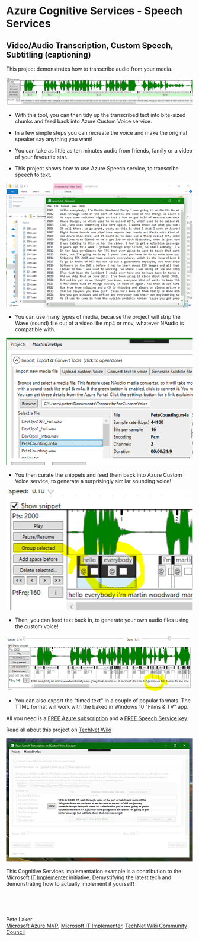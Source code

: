 # Azure Cognitive Services - Speech Services

## Video/Audio Transcription, Custom Speech, Subtitling (captioning)

This project demonstrates how to transcribe audio from your media. 

![Example image](/DigitalEyes.VoiceToText.Desktop/GitHubMedia/PolishedSnippet.png)

* With this tool, you can then tidy up the transcribed text into bite-sized chunks and feed back into Azure Custom Voice service. 

* In a few simple steps you can recreate the voice and make the original speaker say anything you want!

* You can take as little as ten minutes audio from friends, family or a video of your favourite star. 

* This project shows how to use Azure Speech service, to transcribe speech to text. 

![Example image](/DigitalEyes.VoiceToText.Desktop/GitHubMedia/RawTranscribed%208min%20for%20upload.png)


* You can use many types of media, because the project will strip the Wave (sound) file out of a video like mp4 or mov, whatever NAudio is compatible with.  

![Example image](/DigitalEyes.VoiceToText.Desktop/GitHubMedia/Types%20of%20files.png)

* You then curate the snippets and feed them back into Azure Custom Voice service, to generate a surprisingly similar sounding voice! 

![Example image](/DigitalEyes.VoiceToText.Desktop/GitHubMedia/GroupSelected.png)


* Then, you can feed text back in, to generate your own audio files using the custom voice! 

![Example image](/DigitalEyes.VoiceToText.Desktop/GitHubMedia/RawTranscribed.png)

* You can also export the "timed text" in a couple of popular formats. The TTML format will work with the baked in Windows 10 "Films & TV" app.  

All you need is a [FREE Azure subscription](https://azure.microsoft.com/en-us/free/) and a [FREE Speech Service key](https://docs.microsoft.com/en-us/azure/cognitive-services/Speech-Service/get-started).

Read all about this project on [TechNet Wiki](https://social.technet.microsoft.com/wiki/contents/articles/52457.transcribe-video-and-make-your-own-custom-voices-with-azure-speech-services.aspx) 

![Example image](/DigitalEyes.VoiceToText.Desktop/GitHubMedia/TranscribeScreenshot.png)

This Cognitive Services implementation example is a contribution to the Microsoft [IT Implementer](https://www.microsoft.com/en-gb/atwork/it-implementer/) initiative. Demystifying the latest tech and demonstrating how to actually implement it yourself!

<br />
<br />
<br />
 
Pete Laker
<br />[Microsoft Azure MVP](https://mvp.microsoft.com/en-us/PublicProfile/5001916), [Microsoft IT Implementer](https://www.microsoft.com/en-gb/atwork/it-implementer/), [TechNet Wiki Community Council](https://social.technet.microsoft.com/wiki/149154/ProfileUrlRedirect.ashx)
